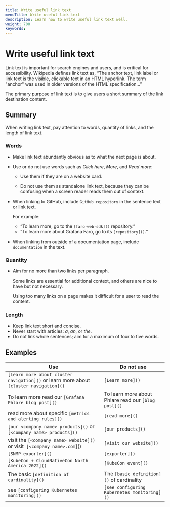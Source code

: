 ```yaml
---
title: Write useful link text
menuTitle: Write useful link text
description: Learn how to write useful link text well.
weight: 700
keywords:
---
```


# Write useful link text

Link text is important for search engines and users, and is critical for accessibility. Wikipedia defines link text as, “The anchor text, link label or link text is the visible, clickable text in an HTML hyperlink. The term "anchor" was used in older versions of the HTML specification…”

The primary purpose of link text is to give users a short summary of the link destination content.

## Summary

When writing link text, pay attention to words, quantity of links, and the length of link text.

### Words

- Make link text abundantly obvious as to what the next page is about.
- Use or do not use words such as _Click here_, _More_, and _Read more_:

  - Use them if they are on a website card.

  - Do not use them as standalone link text, because they can be confusing when a screen reader reads them out of context.

- When linking to GitHub, include `GitHub repository` in the sentence text or link text.

  For example:

  - “To learn more, go to the `[faro-web-sdk]()` repository.”
  - ”To learn more about Grafana Faro, go to its `[repository]()`.”

- When linking from outside of a documentation page, include `documentation` in the text.

### Quantity

- Aim for no more than two links per paragraph.

  Some links are essential for additional context, and others are nice to have but not necessary.

  Using too many links on a page makes it difficult for a user to read the content.

### Length

- Keep link text short and concise.
- Never start with articles: _a_, _an_, or _the_.
- Do not link whole sentences; aim for a maximum of four to five words.

## Examples

| Use                                                                                    | Do not use                                          |
| -------------------------------------------------------------------------------------- | --------------------------------------------------- |
| `[Learn more about cluster navigation]()` or learn more about `[cluster navigation]()` | `[Learn more]()`                                    |
| To learn more read our `[Grafana Phlare blog post]()`                                  | To learn more about Phlare read our `[blog post]()` |
| read more about specific `[metrics and alerting rules]()`                              | `[read more]()`                                     |
| `[our <company name> products]()` or `[<company name> products]()`                     | `[our products]()`                                  |
| visit the `[<company name> website]()` or visit` [<company name>.com`]()               | `[visit our website]()`                             |
| `[SNMP exporter]()`                                                                    | `[exporter]()`                                      |
| `[KubeCon + CloudNativeCon North America 2022]()`                                      | `[KubeCon event]()`                                 |
| The basic `[definition of cardinality]()`                                              | The `[basic definition]()` of cardinality           |
| see `[configuring Kubernetes monitoring]()`                                            | `[see configuring Kubernetes monitoring]()`         |
